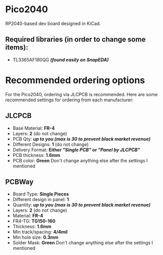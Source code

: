 # Pico2040
RP2040-based dev board designed in KiCad.
## Required libraries (in order to change some items):
- TL3365AF180QG ***(found easily on SnapEDA)***
# Recommended ordering options
For the Pico2040, ordering via JLCPCB is recommended. Here are some recommended settings for ordering from each manufacturer:
## JLCPCB
- Base Material: **FR-4**
- Layers: **2** (do not change)
- PCB Qty: ***up to you (max is 30 to prevent black market revenue)***
- Different Designs: **1** (do not change)
- Delivery Format: **Either *"Single PCB"* or *"Panel by JLCPCB"***
- PCB thickness: **1.6mm**
- PCB color: **Green**
Don't change anything else after the settings I mentioned

## PCBWay
- Board Type: **Single Pieces**
- Different design in panel: **1**
- Quantity: ***up to you (max is 30 to prevent black market revenue)***
- Layers: **2** (do not change)
- Material: **FR-4**
- FR4-TG: **TG150-160**
- Thickness: **1.6mm**
- Min track/spacing: **4/4mil**
- Min hole size: **0.3mm**
- Solder Mask: **Green**
Don't change anything else after the settings I mentioned
